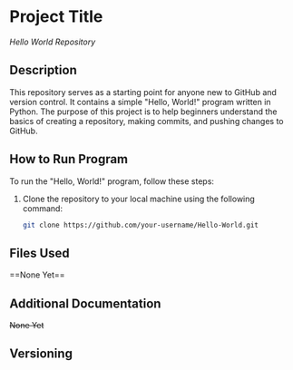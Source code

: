 # Project Title

*Hello World Repository*

## Description

This repository serves as a starting point for anyone new to GitHub and version control. It contains a simple "Hello, World!" program written in Python. The purpose of this project is to help beginners understand the basics of creating a repository, making commits, and pushing changes to GitHub.

## How to Run Program

To run the "Hello, World!" program, follow these steps:

1. Clone the repository to your local machine using the following command:

   ```bash
   git clone https://github.com/your-username/Hello-World.git
## Files Used

==None Yet==

## Additional Documentation

~~None Yet~~

## Versioning
